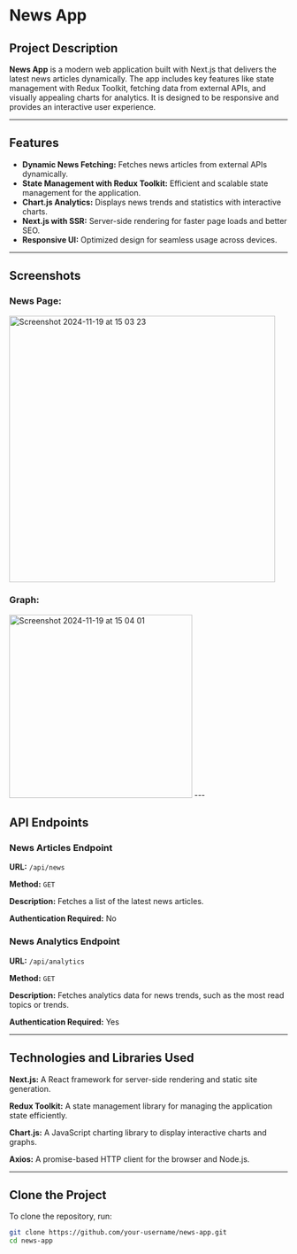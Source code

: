 # News App

## Project Description
**News App** is a modern web application built with Next.js that delivers the latest news articles dynamically. The app includes key features like state management with Redux Toolkit, fetching data from external APIs, and visually appealing charts for analytics. It is designed to be responsive and provides an interactive user experience.

---

## Features

- **Dynamic News Fetching:** Fetches news articles from external APIs dynamically.
- **State Management with Redux Toolkit:** Efficient and scalable state management for the application.
- **Chart.js Analytics:** Displays news trends and statistics with interactive charts.
- **Next.js with SSR:** Server-side rendering for faster page loads and better SEO.
- **Responsive UI:** Optimized design for seamless usage across devices.

---

## Screenshots

### News Page:
<img width="481" alt="Screenshot 2024-11-19 at 15 03 23" src="https://github.com/user-attachments/assets/9a93ebb6-2fdb-4b77-8bba-1b8c27aa02d2">

### Graph:
<img width="331" alt="Screenshot 2024-11-19 at 15 04 01" src="https://github.com/user-attachments/assets/b445e730-02c2-4639-91d9-0e83fb717784">
---

## API Endpoints

### News Articles Endpoint
**URL:** `/api/news`

**Method:** `GET`

**Description:** Fetches a list of the latest news articles.

**Authentication Required:** No

### News Analytics Endpoint
**URL:** `/api/analytics`

**Method:** `GET`

**Description:** Fetches analytics data for news trends, such as the most read topics or trends.

**Authentication Required:** Yes

---

## Technologies and Libraries Used

**Next.js:** A React framework for server-side rendering and static site generation.

**Redux Toolkit:** A state management library for managing the application state efficiently.

**Chart.js:** A JavaScript charting library to display interactive charts and graphs.

**Axios:** A promise-based HTTP client for the browser and Node.js.

---

## Clone the Project

To clone the repository, run:

```bash
git clone https://github.com/your-username/news-app.git
cd news-app
